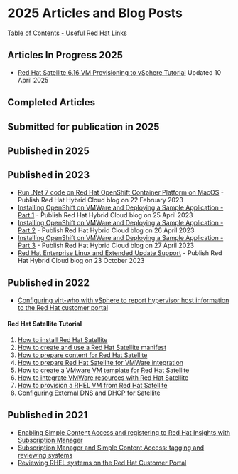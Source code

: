 # 2025 Articles and Blog Posts


[Table of Contents - Useful Red Hat Links](https://github.com/pslucas0212/UsefulRedHatLinks)

## Articles In Progress 2025

- [Red Hat Satellite 6.16 VM Provisioning to vSphere Tutorial](https://github.com/pslucas0212/RedHat-Satellite-6.12-VM-Provisioning-to-vSphere-Tutorial)  Updated 10 April 2025


## Completed Articles

## Submitted for publication in 2025

## Published in 2025


## Published in 2023
- [Run .Net 7 code on Red Hat OpenShift Container Platform on MacOS](https://cloud.redhat.com/blog/run-.net-7-code-on-red-hat-openshift-container-platform-on-macos) - Publish Red Hat Hybrid Cloud blog on 22 February 2023
- [Installing OpenShift on VMWare and Deploying a Sample Application - Part 1](https://cloud.redhat.com/blog/installing-openshift-on-vmware-and-deploying-a-sample-application-part-1) - Publish Red Hat Hybrid Cloud blog on 25 April 2023
- [Installing OpenShift on VMWare and Deploying a Sample Application - Part 2](https://cloud.redhat.com/blog/installing-openshift-on-vmware-and-deploying-a-sample-application-part-2)  - Publish Red Hat Hybrid Cloud blog on 26 April 2023
- [Installing OpenShift on VMWare and Deploying a Sample Application - Part 3](https://cloud.redhat.com/blog/installing-openshift-on-vmware-and-deploying-a-sample-application-part-3)  - Publish Red Hat Hybrid Cloud blog on 27 April 2023
- [Red Hat Enterprise Linux and Extended Update Support](https://www.redhat.com/en/blog/red-hat-enterprise-linux-and-extended-update-support) - Publish Red Hat Hybrid Cloud blog on 23 October 2023

## Published in 2022
- [Configuring virt-who with vSphere to report hypervisor host information to the Red Hat customer portal](https://www.redhat.com/en/blog/configuring-virt-who-vsphere-report-hypervisor-host-information-red-hat-customer-portal)
#### Red Hat Satellite Tutorial
1. [How to install Red Hat Satellite](https://www.redhat.com/en/blog/how-install-red-hat-satellite)
2. [How to create and use a Red Hat Satellite manifest](https://www.redhat.com/en/blog/how-create-and-use-red-hat-satellite-manifest)
3. [How to prepare content for Red Hat Satellite](https://www.redhat.com/en/blog/how-prepare-content-red-hat-satellite)
4. [How to prepare Red Hat Satellite for VMWare integration](https://www.redhat.com/en/blog/how-prepare-red-hat-satellite-vmware-integration)
5. [How to create a VMware VM template for Red Hat Satellite](https://www.redhat.com/en/blog/how-create-vmware-vm-template-red-hat-satellite)
6. [How to integrate VMWare resources with Red Hat Satellite](https://www.redhat.com/en/blog/how-integrate-vmware-resources-red-hat-satellite)
7. [How to provision a RHEL VM from Red Hat Satellite](https://www.redhat.com/en/blog/how-provision-rhel-vm-red-hat-satellite)
8. [Configuring External DNS and DHCP for Satellite](https://www.redhat.com/en/blog/configuring-external-dns-and-dhcp-satellite)

## Published in 2021
- [Enabling Simple Content Access and registering to Red Hat Insights with Subscription Manager](https://www.redhat.com/en/blog/enabling-simple-content-access-and-registering-red-hat-insights-subscription-manager)
- [Subscription Manager and Simple Content Access: tagging and reviewing systems](https://www.redhat.com/en/blog/subscription-manager-and-simple-content-access-tagging-and-reviewing-systems)
- [Reviewing RHEL systems on the Red Hat Customer Portal](https://www.redhat.com/en/blog/reviewing-rhel-systems-red-hat-customer-portal)
